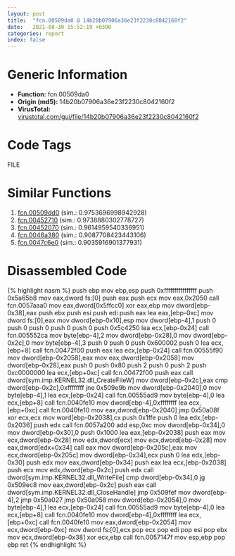 ```yaml
---
layout: post
title:  "fcn.00509da0 @ 14b20b07906a36e23f2230c8042160f2"
date:   2021-08-30 15:52:19 +0300
categories: report
index: false
---
```


# Generic Information
- **Function:** fcn.00509da0
- **Origin (md5):** 14b20b07906a36e23f2230c8042160f2
- **VirusTotal:** [virustotal.com/gui/file/14b20b07906a36e23f2230c8042160f2][virustotal_ref]

# Code Tags
<span class="tag" id="FILE">FILE</span>


# Similar Functions

1. [fcn.00509dd0][similar_1_ref] (sim.: 0.9753696998942928)
2. [fcn.00452710][similar_2_ref] (sim.: 0.9738880302778727)
3. [fcn.00452070][similar_3_ref] (sim.: 0.9614959540336951)
4. [fcn.0046a380][similar_4_ref] (sim.: 0.9087708423443106)
5. [fcn.0047c6e0][similar_5_ref] (sim.: 0.9035916901377931)


# Disassembled Code

{% highlight nasm %}
push ebp
mov ebp,esp
push 0xffffffffffffffff
push 0x5a65b8
mov eax,dword fs:[0]
push eax
push ecx
mov eax,0x2050
call fcn.0057aaa0
mov eax,dword[0x5ffcc0]
xor eax,ebp
mov dword[ebp-0x38],eax
push ebx
push esi
push edi
push eax
lea eax,[ebp-0xc]
mov dword fs:[0],eax
mov dword[ebp-0x10],esp
mov dword[ebp-4],1
push 0
push 0
push 0
push 0
push 0
push 0x5c4250
lea ecx,[ebp-0x24]
call fcn.005552ca
mov byte[ebp-4],2
mov dword[ebp-0x28],0
mov dword[ebp-0x2c],0
mov byte[ebp-4],3
push 0
push 0
push 0x600002
push 0
lea ecx,[ebp+8]
call fcn.00472f00
push eax
lea ecx,[ebp-0x24]
call fcn.00555f90
mov dword[ebp-0x2058],eax
mov eax,dword[ebp-0x2058]
mov dword[ebp-0x28],eax
push 0
push 0x80
push 2
push 0
push 2
push 0xc0000000
lea ecx,[ebp+0xc]
call fcn.00472f00
push eax
call dword[sym.imp.KERNEL32.dll_CreateFileW]
mov dword[ebp-0x2c],eax
cmp dword[ebp-0x2c],0xffffffff
jne 0x509e9b
mov dword[ebp-0x2040],0
mov byte[ebp-4],1
lea ecx,[ebp-0x24]
call fcn.00555ad9
mov byte[ebp-4],0
lea ecx,[ebp+8]
call fcn.0040fe10
mov dword[ebp-4],0xffffffff
lea ecx,[ebp+0xc]
call fcn.0040fe10
mov eax,dword[ebp-0x2040]
jmp 0x50a08f
xor ecx,ecx
mov word[ebp-0x2038],cx
push 0x1ffe
push 0
lea edx,[ebp-0x2036]
push edx
call fcn.0057a200
add esp,0xc
mov dword[ebp-0x34],0
mov dword[ebp-0x30],0
push 0x1000
lea eax,[ebp-0x2038]
push eax
mov ecx,dword[ebp-0x28]
mov edx,dword[ecx]
mov ecx,dword[ebp-0x28]
mov eax,dword[edx+0x34]
call eax
mov dword[ebp-0x205c],eax
mov ecx,dword[ebp-0x205c]
mov dword[ebp-0x34],ecx
push 0
lea edx,[ebp-0x30]
push edx
mov eax,dword[ebp-0x34]
push eax
lea ecx,[ebp-0x2038]
push ecx
mov edx,dword[ebp-0x2c]
push edx
call dword[sym.imp.KERNEL32.dll_WriteFile]
cmp dword[ebp-0x34],0
jg 0x509ec8
mov eax,dword[ebp-0x2c]
push eax
call dword[sym.imp.KERNEL32.dll_CloseHandle]
jmp 0x509fef
mov dword[ebp-4],2
jmp 0x50a027
jmp 0x50a058
mov dword[ebp-0x2054],0
mov byte[ebp-4],1
lea ecx,[ebp-0x24]
call fcn.00555ad9
mov byte[ebp-4],0
lea ecx,[ebp+8]
call fcn.0040fe10
mov dword[ebp-4],0xffffffff
lea ecx,[ebp+0xc]
call fcn.0040fe10
mov eax,dword[ebp-0x2054]
mov ecx,dword[ebp-0xc]
mov dword fs:[0],ecx
pop ecx
pop edi
pop esi
pop ebx
mov ecx,dword[ebp-0x38]
xor ecx,ebp
call fcn.0057147f
mov esp,ebp
pop ebp
ret 
{% endhighlight %}


[similar_1_ref]: /report/fcn.00509dd0@c60344b51fa39a329b92557d24ff7670
[similar_2_ref]: /report/fcn.00452710@14b20b07906a36e23f2230c8042160f2
[similar_3_ref]: /report/fcn.00452070@c60344b51fa39a329b92557d24ff7670
[similar_4_ref]: /report/fcn.0046a380@17d73cbafe6dd96dd6f2291fab06fbb5
[similar_5_ref]: /report/fcn.0047c6e0@17d73cbafe6dd96dd6f2291fab06fbb5
[virustotal_ref]: https://www.virustotal.com/gui/file/14b20b07906a36e23f2230c8042160f2